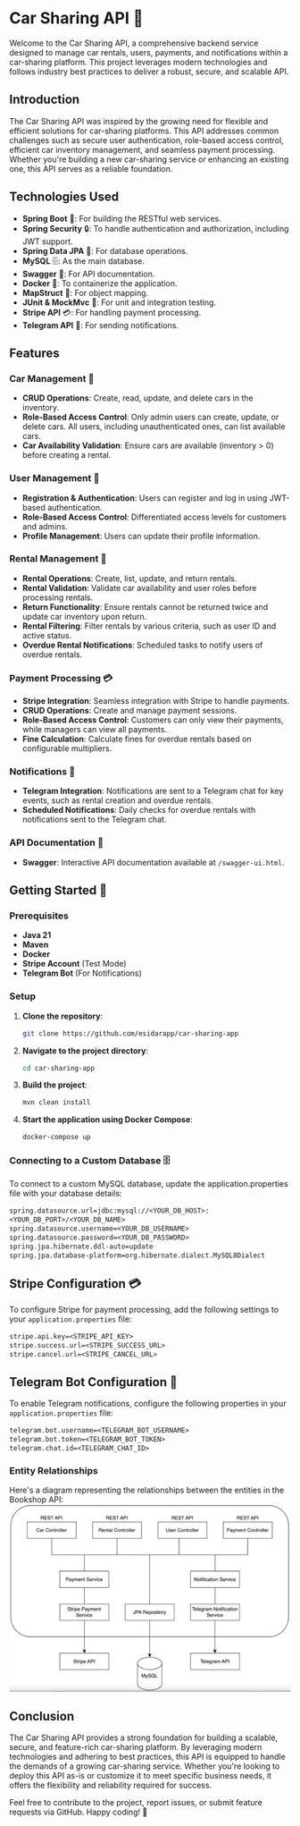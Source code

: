 # Car Sharing API 🚗

Welcome to the Car Sharing API, a comprehensive backend service designed to manage car rentals, users, payments, and notifications within a car-sharing platform. This project leverages modern technologies and follows industry best practices to deliver a robust, secure, and scalable API.

## Introduction

The Car Sharing API was inspired by the growing need for flexible and efficient solutions for car-sharing platforms. This API addresses common challenges such as secure user authentication, role-based access control, efficient car inventory management, and seamless payment processing. Whether you're building a new car-sharing service or enhancing an existing one, this API serves as a reliable foundation.

## Technologies Used

- **Spring Boot** 🌱: For building the RESTful web services.
- **Spring Security** 🔒: To handle authentication and authorization, including JWT support.
- **Spring Data JPA** 💾: For database operations.
- **MySQL** 🗄️: As the main database.
- **Swagger** 📜: For API documentation.
- **Docker** 🐳: To containerize the application.
- **MapStruct** 🔄: For object mapping.
- **JUnit & MockMvc** 🧪: For unit and integration testing.
- **Stripe API** 💳: For handling payment processing.
- **Telegram API** 📲: For sending notifications.

## Features

### Car Management 🚗

- **CRUD Operations**: Create, read, update, and delete cars in the inventory.
- **Role-Based Access Control**: Only admin users can create, update, or delete cars. All users, including unauthenticated ones, can list available cars.
- **Car Availability Validation**: Ensure cars are available (inventory > 0) before creating a rental.

### User Management 👥

- **Registration & Authentication**: Users can register and log in using JWT-based authentication.
- **Role-Based Access Control**: Differentiated access levels for customers and admins.
- **Profile Management**: Users can update their profile information.

### Rental Management 🛒

- **Rental Operations**: Create, list, update, and return rentals.
- **Rental Validation**: Validate car availability and user roles before processing rentals.
- **Return Functionality**: Ensure rentals cannot be returned twice and update car inventory upon return.
- **Rental Filtering**: Filter rentals by various criteria, such as user ID and active status.
- **Overdue Rental Notifications**: Scheduled tasks to notify users of overdue rentals.

### Payment Processing 💳

- **Stripe Integration**: Seamless integration with Stripe to handle payments.
- **CRUD Operations**: Create and manage payment sessions.
- **Role-Based Access Control**: Customers can only view their payments, while managers can view all payments.
- **Fine Calculation**: Calculate fines for overdue rentals based on configurable multipliers.

### Notifications 📲

- **Telegram Integration**: Notifications are sent to a Telegram chat for key events, such as rental creation and overdue rentals.
- **Scheduled Notifications**: Daily checks for overdue rentals with notifications sent to the Telegram chat.

### API Documentation 📖

- **Swagger**: Interactive API documentation available at `/swagger-ui.html`.

## Getting Started 🚀

### Prerequisites

- **Java 21**
- **Maven**
- **Docker**
- **Stripe Account** (Test Mode)
- **Telegram Bot** (For Notifications)

### Setup

1. **Clone the repository**:
   ```sh
   git clone https://github.com/esidarapp/car-sharing-app
2. **Navigate to the project directory**:
   ```sh
   cd car-sharing-app
3. **Build the project**:
   ```sh
   mvn clean install
4. **Start the application using Docker Compose**:
   ```sh
   docker-compose up

### Connecting to a Custom Database 🗄️
To connect to a custom MySQL database, update the application.properties file with your database details:
```properties
spring.datasource.url=jdbc:mysql://<YOUR_DB_HOST>:<YOUR_DB_PORT>/<YOUR_DB_NAME>
spring.datasource.username=<YOUR_DB_USERNAME>
spring.datasource.password=<YOUR_DB_PASSWORD>
spring.jpa.hibernate.ddl-auto=update
spring.jpa.database-platform=org.hibernate.dialect.MySQL8Dialect
```

## Stripe Configuration 💳

To configure Stripe for payment processing, add the following settings to your `application.properties` file:

```properties
stripe.api.key=<STRIPE_API_KEY>
stripe.success.url=<STRIPE_SUCCESS_URL>
stripe.cancel.url=<STRIPE_CANCEL_URL>
```

## Telegram Bot Configuration 📲

To enable Telegram notifications, configure the following properties in your `application.properties` file:

```properties
telegram.bot.username=<TELEGRAM_BOT_USERNAME>
telegram.bot.token=<TELEGRAM_BOT_TOKEN>
telegram.chat.id=<TELEGRAM_CHAT_ID>
```

### Entity Relationships
Here's a diagram representing the relationships between the entities in the Bookshop API:
![Entity Relationships Diagram](architecture.png)



## Conclusion

The Car Sharing API provides a strong foundation for building a scalable, secure, and feature-rich car-sharing platform. By leveraging modern technologies and adhering to best practices, this API is equipped to handle the demands of a growing car-sharing service. Whether you're looking to deploy this API as-is or customize it to meet specific business needs, it offers the flexibility and reliability required for success.

Feel free to contribute to the project, report issues, or submit feature requests via GitHub. Happy coding! 🚀
